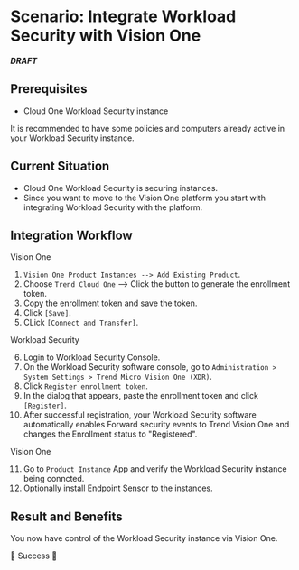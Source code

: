 # Scenario: Integrate Workload Security with Vision One

***DRAFT***

## Prerequisites

- Cloud One Workload Security instance

It is recommended to have some policies and computers already active in your Workload Security instance.

## Current Situation

- Cloud One Workload Security is securing instances.
- Since you want to move to the Vision One platform you start with integrating Workload Security with the platform.

## Integration Workflow

Vision One

1. `Vision One Product Instances --> Add Existing Product`.
2. Choose `Trend Cloud One` --> Click the button to generate the enrollment token. 
3. Copy the enrollment token and save the token.
4. Click `[Save]`.
5. CLick `[Connect and Transfer]`.

Workload Security

6. Login to Workload Security Console.
7. On the Workload Security software console, go to `Administration > System Settings > Trend Micro Vision One (XDR)`.
8. Click `Register enrollment token`.
9. In the dialog that appears, paste the enrollment token and click  `[Register]`.
10. After successful registration, your Workload Security software automatically enables Forward security events to Trend Vision One and changes the Enrollment status to "Registered".

Vision One

11. Go to `Product Instance` App and verify the Workload Security instance being conncted.
12. Optionally install Endpoint Sensor to the instances.

## Result and Benefits

You now have control of the Workload Security instance via Vision One.

🎉 Success 🎉